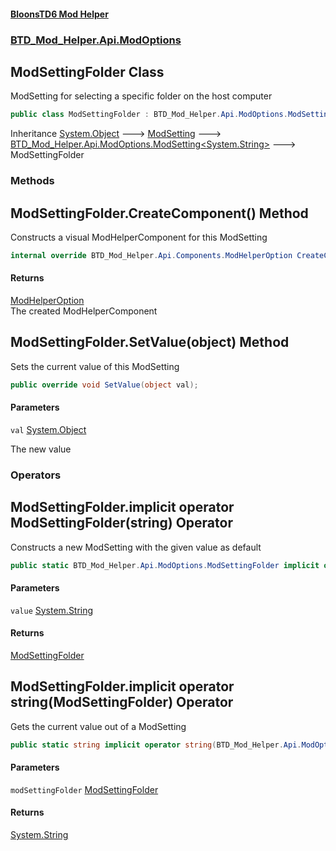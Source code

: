 #### [BloonsTD6 Mod Helper](index.md 'index')
### [BTD_Mod_Helper.Api.ModOptions](index.md#BTD_Mod_Helper.Api.ModOptions 'BTD_Mod_Helper.Api.ModOptions')

## ModSettingFolder Class

ModSetting for selecting a specific folder on the host computer

```csharp
public class ModSettingFolder : BTD_Mod_Helper.Api.ModOptions.ModSetting<string>
```

Inheritance [System.Object](https://docs.microsoft.com/en-us/dotnet/api/System.Object 'System.Object') &#129106; [ModSetting](BTD_Mod_Helper.Api.ModOptions.ModSetting.md 'BTD_Mod_Helper.Api.ModOptions.ModSetting') &#129106; [BTD_Mod_Helper.Api.ModOptions.ModSetting&lt;](BTD_Mod_Helper.Api.ModOptions.ModSetting_T_.md 'BTD_Mod_Helper.Api.ModOptions.ModSetting<T>')[System.String](https://docs.microsoft.com/en-us/dotnet/api/System.String 'System.String')[&gt;](BTD_Mod_Helper.Api.ModOptions.ModSetting_T_.md 'BTD_Mod_Helper.Api.ModOptions.ModSetting<T>') &#129106; ModSettingFolder
### Methods

<a name='BTD_Mod_Helper.Api.ModOptions.ModSettingFolder.CreateComponent()'></a>

## ModSettingFolder.CreateComponent() Method

Constructs a visual ModHelperComponent for this ModSetting

```csharp
internal override BTD_Mod_Helper.Api.Components.ModHelperOption CreateComponent();
```

#### Returns
[ModHelperOption](BTD_Mod_Helper.Api.Components.ModHelperOption.md 'BTD_Mod_Helper.Api.Components.ModHelperOption')  
The created ModHelperComponent

<a name='BTD_Mod_Helper.Api.ModOptions.ModSettingFolder.SetValue(object)'></a>

## ModSettingFolder.SetValue(object) Method

Sets the current value of this ModSetting

```csharp
public override void SetValue(object val);
```
#### Parameters

<a name='BTD_Mod_Helper.Api.ModOptions.ModSettingFolder.SetValue(object).val'></a>

`val` [System.Object](https://docs.microsoft.com/en-us/dotnet/api/System.Object 'System.Object')

The new value
### Operators

<a name='BTD_Mod_Helper.Api.ModOptions.ModSettingFolder.op_ImplicitBTD_Mod_Helper.Api.ModOptions.ModSettingFolder(string)'></a>

## ModSettingFolder.implicit operator ModSettingFolder(string) Operator

Constructs a new ModSetting with the given value as default

```csharp
public static BTD_Mod_Helper.Api.ModOptions.ModSettingFolder implicit operator ModSettingFolder(string value);
```
#### Parameters

<a name='BTD_Mod_Helper.Api.ModOptions.ModSettingFolder.op_ImplicitBTD_Mod_Helper.Api.ModOptions.ModSettingFolder(string).value'></a>

`value` [System.String](https://docs.microsoft.com/en-us/dotnet/api/System.String 'System.String')

#### Returns
[ModSettingFolder](BTD_Mod_Helper.Api.ModOptions.ModSettingFolder.md 'BTD_Mod_Helper.Api.ModOptions.ModSettingFolder')

<a name='BTD_Mod_Helper.Api.ModOptions.ModSettingFolder.op_Implicitstring(BTD_Mod_Helper.Api.ModOptions.ModSettingFolder)'></a>

## ModSettingFolder.implicit operator string(ModSettingFolder) Operator

Gets the current value out of a ModSetting

```csharp
public static string implicit operator string(BTD_Mod_Helper.Api.ModOptions.ModSettingFolder modSettingFolder);
```
#### Parameters

<a name='BTD_Mod_Helper.Api.ModOptions.ModSettingFolder.op_Implicitstring(BTD_Mod_Helper.Api.ModOptions.ModSettingFolder).modSettingFolder'></a>

`modSettingFolder` [ModSettingFolder](BTD_Mod_Helper.Api.ModOptions.ModSettingFolder.md 'BTD_Mod_Helper.Api.ModOptions.ModSettingFolder')

#### Returns
[System.String](https://docs.microsoft.com/en-us/dotnet/api/System.String 'System.String')